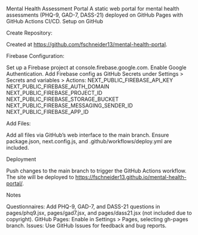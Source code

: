 Mental Health Assessment Portal
A static web portal for mental health assessments (PHQ-9, GAD-7, DASS-21) deployed on GitHub Pages with GitHub Actions CI/CD.
Setup on GitHub

Create Repository:

Created at https://github.com/fschneider13/mental-health-portal.

Firebase Configuration:

Set up a Firebase project at console.firebase.google.com.
Enable Google Authentication.
Add Firebase config as GitHub Secrets under Settings > Secrets and variables > Actions:
NEXT_PUBLIC_FIREBASE_API_KEY
NEXT_PUBLIC_FIREBASE_AUTH_DOMAIN
NEXT_PUBLIC_FIREBASE_PROJECT_ID
NEXT_PUBLIC_FIREBASE_STORAGE_BUCKET
NEXT_PUBLIC_FIREBASE_MESSAGING_SENDER_ID
NEXT_PUBLIC_FIREBASE_APP_ID

Add Files:

Add all files via GitHub’s web interface to the main branch.
Ensure package.json, next.config.js, and .github/workflows/deploy.yml are included.

Deployment

Push changes to the main branch to trigger the GitHub Actions workflow.
The site will be deployed to https://fschneider13.github.io/mental-health-portal/.

Notes

Questionnaires: Add PHQ-9, GAD-7, and DASS-21 questions in pages/phq9.jsx, pages/gad7.jsx, and pages/dass21.jsx (not included due to copyright).
GitHub Pages: Enable in Settings > Pages, selecting gh-pages branch.
Issues: Use GitHub Issues for feedback and bug reports.
